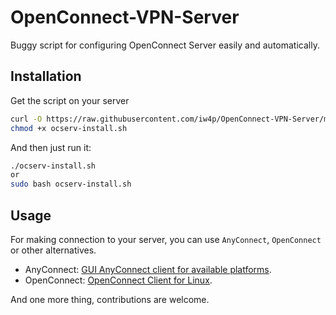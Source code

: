 # OpenConnect-VPN-Server
Buggy script for configuring OpenConnect Server easily and automatically.

## Installation

Get the script on your server
```bash
curl -O https://raw.githubusercontent.com/iw4p/OpenConnect-VPN-Server/master/ocserv-install.sh
chmod +x ocserv-install.sh
```

And then just run it:
```sh
./ocserv-install.sh
or
sudo bash ocserv-install.sh
``` 

## Usage
For making connection to your server, you can use `AnyConnect`, `OpenConnect` or other alternatives.


- AnyConnect: [GUI AnyConnect client for available platforms](https://it.umn.edu/vpn-downloads-guides).
- OpenConnect: [OpenConnect Client for Linux](https://computingforgeeks.com/how-to-connect-to-vpn-server-with-openconnect-ssl-vpn-client-on-linux/).

And one more thing, contributions are welcome.
